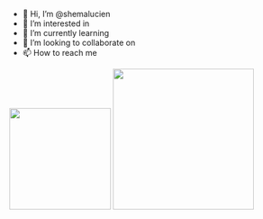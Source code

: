 - 👋 Hi, I’m @shemalucien
- 👀 I’m interested in 
- 🌱 I’m currently learning 
- 💞️ I’m looking to collaborate on 
- 📫 How to reach me 

<!---
shemalucien/shemalucien is a ✨ special ✨ repository because its `README.md` (this file) appears on your GitHub profile.
You can click the Preview link to take a look at your changes.
--->
<img height="180em" src="https://github-readme-stats.vercel.app/api?username=shemalucien&show_icons=true&hide_border=true&&count_private=true&include_all_commits=true" />
<img height="250em" width="250em" src="https://github-readme-stats.vercel.app/api/top-langs/?username=shemalucien&theme=tokyonight" />
